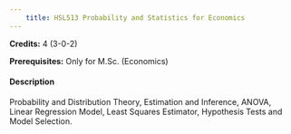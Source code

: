 ```yaml
---
    title: HSL513 Probability and Statistics for Economics
---
```

**Credits:** 4 (3-0-2)



**Prerequisites:** Only for M.Sc. (Economics)

#### Description 
Probability and Distribution Theory, Estimation and Inference, ANOVA, Linear Regression Model, Least Squares Estimator, Hypothesis Tests and Model Selection.